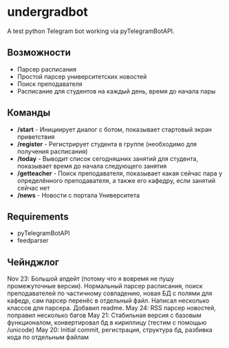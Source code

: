 # undergradbot
A test python Telegram bot working via pyTelegramBotAPI. 

## Возможности

* Парсер расписания
* Простой парсер университетских новостей
* Поиск преподавателя
* Расписание для студентов на каждый день, время до начала пары

## Команды

* **/start** - Инициирует диалог с ботом, показывает стартовый экран приветствия
* **/register** - Регистрирует студента в группе (необходимо для получения расписания)
* **/today** - Выводит список сегодняшних занятий для студента, показывает время до начала следующего занятия
* **/getteacher** - Поиск преподавателя, показывает какая сейчас пара у определённого преподавателя, а также его кафедру, если занятий сейчас нет
* **/news** - Новости с портала Университета

## Requirements

* pyTelegramBotAPI
* feedparser


## Чейнджлог

Nov 23: Большой апдейт (потому что я вовремя не пушу промежуточные версии). Нормальный парсер расписания, поиск преподавателей по частичному совпадению, новая БД с полями для кафедр, сам парсер перенёс в отдельный файл. Написал несколько классов для парсера. Добавил readme.
May 24: RSS парсер новостей, поправил несколько багов
May 21: Стабильная версия с базовым функционалом, конвертировал бд в кириллицу (тестим с помощью /unicode)
May 20: Initial commit, регистрация, структура бд, разбивка кода по отдельным файлам
